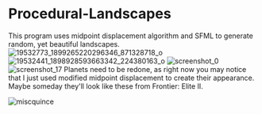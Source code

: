 # Procedural-Landscapes
This program uses midpoint displacement algorithm and SFML to generate random, yet beautiful landscapes.
![19532773_1899265220296346_871328718_o](https://user-images.githubusercontent.com/28817028/27657020-3f0b869e-5c19-11e7-8bcf-74fe931d9f59.png)
![19532441_1898928593663342_224380163_o](https://user-images.githubusercontent.com/28817028/27657027-41323e18-5c19-11e7-95f3-b3624ee5bab4.png)
![screenshot_0](https://user-images.githubusercontent.com/28817028/27657032-44bd5f68-5c19-11e7-9eff-8947fc86a11d.png)
![screenshot_17](https://user-images.githubusercontent.com/28817028/27657195-d21da962-5c19-11e7-933c-4cc21a20d9b9.png)
Planets need to be redone, as right now you may notice that I just used modified midpoint displacement to create their appearance. Maybe someday they'll look like these from Frontier: Elite II.

![miscquince](https://user-images.githubusercontent.com/28817028/27657035-4689e76c-5c19-11e7-81b9-a52e9ea8c666.gif)
